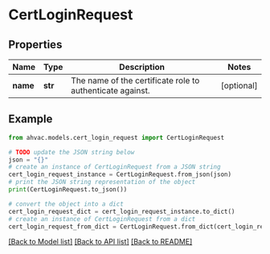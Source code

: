 # CertLoginRequest


## Properties

Name | Type | Description | Notes
------------ | ------------- | ------------- | -------------
**name** | **str** | The name of the certificate role to authenticate against. | [optional] 

## Example

```python
from ahvac.models.cert_login_request import CertLoginRequest

# TODO update the JSON string below
json = "{}"
# create an instance of CertLoginRequest from a JSON string
cert_login_request_instance = CertLoginRequest.from_json(json)
# print the JSON string representation of the object
print(CertLoginRequest.to_json())

# convert the object into a dict
cert_login_request_dict = cert_login_request_instance.to_dict()
# create an instance of CertLoginRequest from a dict
cert_login_request_from_dict = CertLoginRequest.from_dict(cert_login_request_dict)
```
[[Back to Model list]](../README.md#documentation-for-models) [[Back to API list]](../README.md#documentation-for-api-endpoints) [[Back to README]](../README.md)


